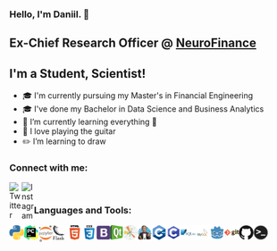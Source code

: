 ### Hello, I'm Daniil. :wave:

## Ex-Chief Research Officer @ [NeuroFinance](https://neurofinance.rf.gd/)

## I'm a Student, Scientist!



- :mortar_board:  I'm currently pursuing my Master's in Financial Engineering
- :mortar_board:  I've done my Bachelor in Data Science and Business Analytics
- :green_book:  I’m currently learning everything :school_satchel:
- :guitar:  I love playing the guitar
- :pencil2: I’m learning to draw

### Connect with me:


[<img align="left" alt="Twitter" width="22px" src="https://cdn.jsdelivr.net/npm/simple-icons@v3/icons/twitter.svg" />][twitter]
[<img align="left" alt="Instagram" width="22px" src="https://cdn.jsdelivr.net/npm/simple-icons@v3/icons/instagram.svg" />][instagram]

<br />

### Languages and Tools:

[<img align="left" alt="Python" width="26px" src="https://github.com/DKarz/media-lfs/blob/master/icons/68747470733a2f2f75706c6f61642d69636f6e2e73332e75732d656173742d322e616d617a6f6e6177732e636f6d2f75706c6f6164732f69636f6e732f706e672f31323738353039333734313535313934323239302d3531322e706e67.png?raw=true" />][webdevplaylist]
[<img align="left" alt="PyCharm" width="26px" src="https://github.com/DKarz/media-lfs/blob/master/icons/68747470733a2f2f75706c6f61642d69636f6e2e73332e75732d656173742d322e616d617a6f6e6177732e636f6d2f75706c6f6164732f69636f6e732f706e672f31313935313732333835313535313934323239302d3531322e706e67.png?raw=true" />][jsplaylist]
[<img align="left" alt="Jupyter" width="26px" src="https://github.com/DKarz/media-lfs/blob/master/icons/68747470733a2f2f75706c6f61642e77696b696d656469612e6f72672f77696b6970656469612f636f6d6d6f6e732f7468756d622f332f33382f4a7570797465725f6c6f676f2e7376672f3132303070782d4a7570797465725f6c6f676f2e7376672e706e67.png?raw=true" />][webdevplaylist]
[<img align="left" alt="Flask" width="26px" src="https://github.com/DKarz/media-lfs/blob/master/icons/68747470733a2f2f75706c6f61642d69636f6e2e73332e75732d656173742d322e616d617a6f6e6177732e636f6d2f75706c6f6164732f69636f6e732f706e672f3630383037303539313533363239383138312d3531322e706e67.png?raw=true" />][cssplaylist]
[<img align="left" alt="HTML5" width="26px" src="https://github.com/DKarz/media-lfs/blob/master/icons/html.png?raw=true" />][webdevplaylist]
[<img align="left" alt="CSS3" width="26px" src="https://github.com/DKarz/media-lfs/blob/master/icons/css.png?raw=true" />][cssplaylist]
[<img align="left" alt="BootStarp" width="25px" src="https://github.com/DKarz/media-lfs/blob/master/icons/68747470733a2f2f7777772e706e676b65792e636f6d2f706e672f64657461696c2f3837372d383737383535305f646f776e6c6f61642d626f6f7473747261702d6c6f676f2d766563746f722e706e67.png?raw=true" />][cssplaylist]
[<img align="left" alt="PyQt5" width="22px" src="https://github.com/DKarz/media-lfs/blob/master/icons/68747470733a2f2f75706c6f61642e77696b696d656469612e6f72672f77696b6970656469612f636f6d6d6f6e732f7468756d622f662f66632f51745f6c6f676f5f323031332e7376672f3132303070782d51745f6c6f676f5f323031332e7376672e706e67.png?raw=true" />][jsplaylist]
[<img align="left" alt="matplotlib " width="26px" src="https://github.com/DKarz/media-lfs/blob/master/icons/68747470733a2f2f75706c6f61642e77696b696d656469612e6f72672f77696b6970656469612f636f6d6d6f6e732f7468756d622f302f30312f437265617465645f776974685f4d6174706c6f746c69622d6c6f676f2e7376672f3130323470782d437265617465645.png?raw=true" />][reactplaylist]
[<img align="left" alt="Telegram Bot API" width="26px" src="https://github.com/DKarz/media-lfs/blob/master/icons/68747470733a2f2f7062732e7477696d672e636f6d2f70726f66696c655f696d616765732f3631343331363137353430313538323539322f4b73616a435a59392e6a7067.jpg?raw=true" />][webdevplaylist]
[<img align="left" alt="C++" width="26px" src="https://github.com/DKarz/media-lfs/blob/master/icons/13841574.png?raw=true" />][webdevplaylist]
[<img align="left" alt="C" width="26px" src="https://github.com/DKarz/media-lfs/blob/master/icons/68747470733a2f2f63646e2e69636f6e73636f75742e636f6d2f69636f6e2f667265652f706e672d3531322f632d70726f6772616d6d696e672d3536393536342e706e67%20(1).png?raw=true" />][webdevplaylist]
[<img align="left" alt="SQLite3" width="26px" src="https://github.com/DKarz/media-lfs/blob/master/icons/68747470733a2f2f75706c6f61642d69636f6e2e73332e75732d656173742d322e616d617a6f6e6177732e636f6d2f75706c6f6164732f69636f6e732f706e672f3934363333383738313535313935323130382d3531322e706e67.png?raw=true" />][webdevplaylist]
[<img align="left" alt="MySQL" width="26px" src="https://raw.githubusercontent.com/github/explore/80688e429a7d4ef2fca1e82350fe8e3517d3494d/topics/mysql/mysql.png" />][webdevplaylist]
[<img align="left" alt="Godot Engine" width="26px" src="https://github.com/DKarz/media-lfs/blob/master/icons/68747470733a2f2f75706c6f61642e77696b696d656469612e6f72672f77696b6970656469612f636f6d6d6f6e732f7468756d622f362f36612f476f646f745f69636f6e2e7376672f3130323470782d476f646f745f69636f6e2e7376672e706e67.png?raw=true" />][webdevplaylist]
[<img align="left" alt="Git" width="26px" src="https://github.com/DKarz/media-lfs/blob/master/icons/git.png?raw=true" />][webdevplaylist]
[<img align="left" alt="GitHub" width="26px" src="https://github.com/DKarz/media-lfs/blob/master/icons/github.png?raw=true" />][webdevplaylist]
[<img align="left" alt="Terminal" width="26px" src="https://github.com/DKarz/media-lfs/blob/master/icons/terminal.png?raw=true" />][webdevplaylist]
<br />
<br />








[website]: https://dkarzwebsite.herokuapp.com
[twitter]: https://twitter.com/dkarzboi
[instagram]: https://www.instagram.com/karzden/?hl=en
[webdevplaylist]: #
[jsplaylist]: #
[cssplaylist]: #
[reactplaylist]: #

